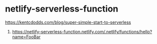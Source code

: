 # netlify-serverless-function
https://kentcdodds.com/blog/super-simple-start-to-serverless

1. https://netlify-serverless-function.netlify.com/.netlify/functions/hello?name=FooBar
